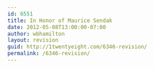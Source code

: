 ```yaml
---
id: 6551
title: In Honor of Maurice Sendak
date: 2012-05-08T13:00:00-07:00
author: wbhamilton
layout: revision
guid: http://1twentyeight.com/6346-revision/
permalink: /6346-revision/
---
```

